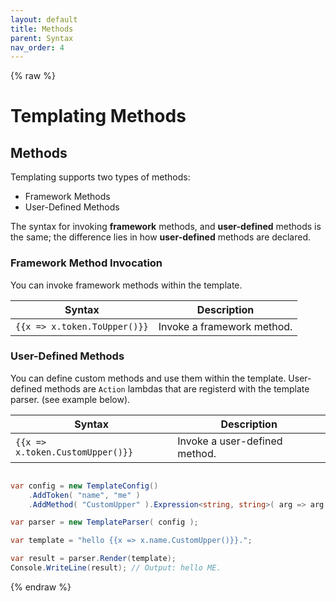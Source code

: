 ```yaml
---
layout: default
title: Methods
parent: Syntax
nav_order: 4
---
```

{% raw %}
# Templating Methods

## Methods

Templating supports two types of methods:

- Framework Methods
- User-Defined Methods

The syntax for invoking **framework** methods, and **user-defined** methods is the same; the difference lies in how **user-defined** methods are declared.

### Framework Method Invocation

You can invoke framework methods within the template. 

| Syntax                                | Description                                
|---------------------------------------|---------------------------------
| `{{x => x.token.ToUpper()}}`          | Invoke a framework method.           

### User-Defined Methods

You can define custom methods and use them within the template. User-defined methods are `Action` lambdas that are registerd with the template parser.
(see example below).

| Syntax                                | Description
|---------------------------------------|------------
| `{{x => x.token.CustomUpper()}}`      | Invoke a user-defined method. 

```csharp

var config = new TemplateConfig()
    .AddToken( "name", "me" )
    .AddMethod( "CustomUpper" ).Expression<string, string>( arg => arg.ToUpper() ) ;

var parser = new TemplateParser( config );

var template = "hello {{x => x.name.CustomUpper()}}.";

var result = parser.Render(template);
Console.WriteLine(result); // Output: hello ME.
```
{% endraw %}